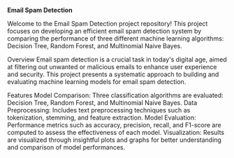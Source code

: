 **Email Spam Detection**

Welcome to the Email Spam Detection project repository! This project focuses on developing an efficient email spam detection system by comparing the performance of three different machine learning algorithms: Decision Tree, Random Forest, and Multinomial Naive Bayes.

Overview
Email spam detection is a crucial task in today's digital age, aimed at filtering out unwanted or malicious emails to enhance user experience and security. This project presents a systematic approach to building and evaluating machine learning models for email spam detection.

Features
Model Comparison: Three classification algorithms are evaluated: Decision Tree, Random Forest, and Multinomial Naive Bayes.
Data Preprocessing: Includes text preprocessing techniques such as tokenization, stemming, and feature extraction.
Model Evaluation: Performance metrics such as accuracy, precision, recall, and F1-score are computed to assess the effectiveness of each model.
Visualization: Results are visualized through insightful plots and graphs for better understanding and comparison of model performances.
